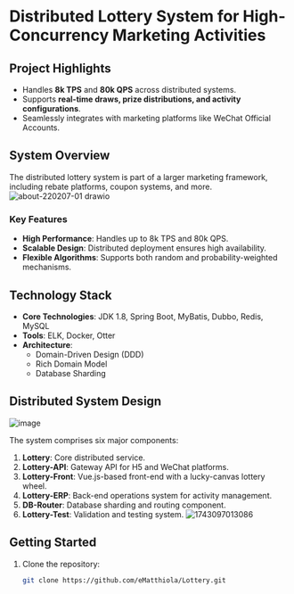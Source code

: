 # Distributed Lottery System for High-Concurrency Marketing Activities

## Project Highlights
- Handles **8k TPS** and **80k QPS** across distributed systems.
- Supports **real-time draws, prize distributions, and activity configurations**.
- Seamlessly integrates with marketing platforms like WeChat Official Accounts.

## System Overview
The distributed lottery system is part of a larger marketing framework, including rebate platforms, coupon systems, and more.
![about-220207-01 drawio](https://github.com/user-attachments/assets/18c47516-d525-4e0a-92a8-7ba5e360aaaa)


### Key Features
- **High Performance**: Handles up to 8k TPS and 80k QPS.
- **Scalable Design**: Distributed deployment ensures high availability.
- **Flexible Algorithms**: Supports both random and probability-weighted mechanisms.

## Technology Stack
- **Core Technologies**: JDK 1.8, Spring Boot, MyBatis, Dubbo, Redis, MySQL
- **Tools**: ELK, Docker, Otter
- **Architecture**:
  - Domain-Driven Design (DDD)
  - Rich Domain Model
  - Database Sharding

## Distributed System Design
![image](https://github.com/user-attachments/assets/8143a099-45a6-46b4-85ad-167e7e3549b7)

The system comprises six major components:
1. **Lottery**: Core distributed service.
2. **Lottery-API**: Gateway API for H5 and WeChat platforms.
3. **Lottery-Front**: Vue.js-based front-end with a lucky-canvas lottery wheel.
4. **Lottery-ERP**: Back-end operations system for activity management.
5. **DB-Router**: Database sharding and routing component.
6. **Lottery-Test**: Validation and testing system.
![1743097013086](https://github.com/user-attachments/assets/adafa07c-ac9d-44ba-bf6a-2d8a7813c8b3)

## Getting Started
1. Clone the repository:
   ```bash
   git clone https://github.com/eMatthiola/Lottery.git
